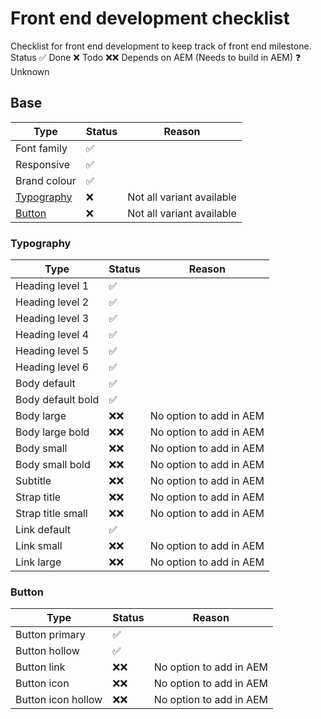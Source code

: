 # Front end development checklist

Checklist for front end development to keep track of front end milestone.
Status
✅ Done
❌ Todo
❌❌ Depends on AEM (Needs to build in AEM)
❓ Unknown

## Base

| Type                      | Status | Reason                    |
| ------------------------- | ------ | ------------------------- |
| Font family               | ✅     |                           |
| Responsive                | ✅     |                           |
| Brand colour              | ✅     |                           |
| [Typography](#typography) | ❌     | Not all variant available |
| [Button](#button)         | ❌     | Not all variant available |

### Typography

| Type              | Status | Reason                  |
| ----------------- | ------ | ----------------------- |
| Heading level 1   | ✅     |                         |
| Heading level 2   | ✅     |                         |
| Heading level 3   | ✅     |                         |
| Heading level 4   | ✅     |                         |
| Heading level 5   | ✅     |                         |
| Heading level 6   | ✅     |                         |
| Body default      | ✅     |                         |
| Body default bold | ✅     |                         |
| Body large        | ❌❌   | No option to add in AEM |
| Body large bold   | ❌❌   | No option to add in AEM |
| Body small        | ❌❌   | No option to add in AEM |
| Body small bold   | ❌❌   | No option to add in AEM |
| Subtitle          | ❌❌   | No option to add in AEM |
| Strap title       | ❌❌   | No option to add in AEM |
| Strap title small | ❌❌   | No option to add in AEM |
| Link default      | ✅     |                         |
| Link small        | ❌❌   | No option to add in AEM |
| Link large        | ❌❌   | No option to add in AEM |

### Button

| Type               | Status | Reason                  |
| ------------------ | ------ | ----------------------- |
| Button primary     | ✅     |                         |
| Button hollow      | ✅     |                         |
| Button link        | ❌❌   | No option to add in AEM |
| Button icon        | ❌❌   | No option to add in AEM |
| Button icon hollow | ❌❌   | No option to add in AEM |
